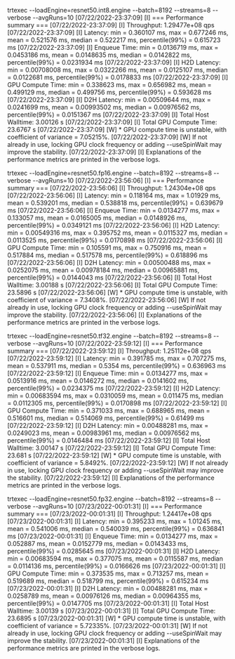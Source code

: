 
trtexec --loadEngine=resnet50.int8.engine --batch=8192 --streams=8 --verbose --avgRuns=10
[07/22/2022-23:37:09] [I] === Performance summary ===
[07/22/2022-23:37:09] [I] Throughput: 1.29477e+08 qps
[07/22/2022-23:37:09] [I] Latency: min = 0.360107 ms, max = 0.677246 ms, mean = 0.521576 ms, median = 0.522217 ms, percentile(99%) = 0.615723 ms
[07/22/2022-23:37:09] [I] Enqueue Time: min = 0.0136719 ms, max = 0.0453186 ms, mean = 0.0148635 ms, median = 0.0142822 ms, percentile(99%) = 0.0231934 ms
[07/22/2022-23:37:09] [I] H2D Latency: min = 0.00708008 ms, max = 0.0322266 ms, mean = 0.0125107 ms, median = 0.0122681 ms, percentile(99%) = 0.0178833 ms
[07/22/2022-23:37:09] [I] GPU Compute Time: min = 0.338623 ms, max = 0.656982 ms, mean = 0.499129 ms, median = 0.499756 ms, percentile(99%) = 0.593628 ms
[07/22/2022-23:37:09] [I] D2H Latency: min = 0.00509644 ms, max = 0.0241699 ms, mean = 0.00993502 ms, median = 0.00976562 ms, percentile(99%) = 0.0151367 ms
[07/22/2022-23:37:09] [I] Total Host Walltime: 3.00126 s
[07/22/2022-23:37:09] [I] Total GPU Compute Time: 23.6767 s
[07/22/2022-23:37:09] [W] * GPU compute time is unstable, with coefficient of variance = 7.05215%.
[07/22/2022-23:37:09] [W]   If not already in use, locking GPU clock frequency or adding --useSpinWait may improve the stability.
[07/22/2022-23:37:09] [I] Explanations of the performance metrics are printed in the verbose logs.


trtexec --loadEngine=resnet50.fp16.engine --batch=8192 --streams=8 --verbose --avgRuns=10
[07/22/2022-23:56:06] [I] === Performance summary ===
[07/22/2022-23:56:06] [I] Throughput: 1.24304e+08 qps
[07/22/2022-23:56:06] [I] Latency: min = 0.118164 ms, max = 1.01929 ms, mean = 0.539201 ms, median = 0.538818 ms, percentile(99%) = 0.639679 ms
[07/22/2022-23:56:06] [I] Enqueue Time: min = 0.0134277 ms, max = 0.133057 ms, mean = 0.0165005 ms, median = 0.0148926 ms, percentile(99%) = 0.0349121 ms
[07/22/2022-23:56:06] [I] H2D Latency: min = 0.00549316 ms, max = 0.395752 ms, mean = 0.0115327 ms, median = 0.0113525 ms, percentile(99%) = 0.0170898 ms
[07/22/2022-23:56:06] [I] GPU Compute Time: min = 0.105591 ms, max = 0.750916 ms, mean = 0.517884 ms, median = 0.517578 ms, percentile(99%) = 0.618896 ms
[07/22/2022-23:56:06] [I] D2H Latency: min = 0.00500488 ms, max = 0.0252075 ms, mean = 0.00978184 ms, median = 0.00965881 ms, percentile(99%) = 0.0144043 ms
[07/22/2022-23:56:06] [I] Total Host Walltime: 3.00188 s
[07/22/2022-23:56:06] [I] Total GPU Compute Time: 23.5896 s
[07/22/2022-23:56:06] [W] * GPU compute time is unstable, with coefficient of variance = 7.3408%.
[07/22/2022-23:56:06] [W]   If not already in use, locking GPU clock frequency or adding --useSpinWait may improve the stability.
[07/22/2022-23:56:06] [I] Explanations of the performance metrics are printed in the verbose logs.

trtexec --loadEngine=resnet50.tf32.engine --batch=8192 --streams=8 --verbose --avgRuns=10
[07/22/2022-23:59:12] [I] === Performance summary ===
[07/22/2022-23:59:12] [I] Throughput: 1.25112e+08 qps
[07/22/2022-23:59:12] [I] Latency: min = 0.391785 ms, max = 0.707275 ms, mean = 0.537911 ms, median = 0.5354 ms, percentile(99%) = 0.636963 ms
[07/22/2022-23:59:12] [I] Enqueue Time: min = 0.0134277 ms, max = 0.0513916 ms, mean = 0.0146272 ms, median = 0.0141602 ms, percentile(99%) = 0.0234375 ms
[07/22/2022-23:59:12] [I] H2D Latency: min = 0.00683594 ms, max = 0.0310059 ms, mean = 0.011475 ms, median = 0.0112305 ms, percentile(99%) = 0.0170898 ms
[07/22/2022-23:59:12] [I] GPU Compute Time: min = 0.371033 ms, max = 0.688965 ms, mean = 0.516601 ms, median = 0.514069 ms, percentile(99%) = 0.61499 ms
[07/22/2022-23:59:12] [I] D2H Latency: min = 0.00488281 ms, max = 0.0249023 ms, mean = 0.00983961 ms, median = 0.00976562 ms, percentile(99%) = 0.0146484 ms
[07/22/2022-23:59:12] [I] Total Host Walltime: 3.00147 s
[07/22/2022-23:59:12] [I] Total GPU Compute Time: 23.681 s
[07/22/2022-23:59:12] [W] * GPU compute time is unstable, with coefficient of variance = 5.8492%.
[07/22/2022-23:59:12] [W]   If not already in use, locking GPU clock frequency or adding --useSpinWait may improve the stability.
[07/22/2022-23:59:12] [I] Explanations of the performance metrics are printed in the verbose logs.

trtexec --loadEngine=resnet50.fp32.engine --batch=8192 --streams=8 --verbose --avgRuns=10
[07/23/2022-00:01:31] [I] === Performance summary ===
[07/23/2022-00:01:31] [I] Throughput: 1.24417e+08 qps
[07/23/2022-00:01:31] [I] Latency: min = 0.395233 ms, max = 1.01245 ms, mean = 0.541006 ms, median = 0.540039 ms, percentile(99%) = 0.636841 ms
[07/23/2022-00:01:31] [I] Enqueue Time: min = 0.0134277 ms, max = 0.052887 ms, mean = 0.0152779 ms, median = 0.0143433 ms, percentile(99%) = 0.0285645 ms
[07/23/2022-00:01:31] [I] H2D Latency: min = 0.00683594 ms, max = 0.377075 ms, mean = 0.0115587 ms, median = 0.0114136 ms, percentile(99%) = 0.0166626 ms
[07/23/2022-00:01:31] [I] GPU Compute Time: min = 0.373535 ms, max = 0.713257 ms, mean = 0.519689 ms, median = 0.518799 ms, percentile(99%) = 0.615234 ms
[07/23/2022-00:01:31] [I] D2H Latency: min = 0.00488281 ms, max = 0.0258789 ms, mean = 0.00976126 ms, median = 0.00964355 ms, percentile(99%) = 0.0147705 ms
[07/23/2022-00:01:31] [I] Total Host Walltime: 3.00139 s
[07/23/2022-00:01:31] [I] Total GPU Compute Time: 23.6895 s
[07/23/2022-00:01:31] [W] * GPU compute time is unstable, with coefficient of variance = 5.72335%.
[07/23/2022-00:01:31] [W]   If not already in use, locking GPU clock frequency or adding --useSpinWait may improve the stability.
[07/23/2022-00:01:31] [I] Explanations of the performance metrics are printed in the verbose logs.
